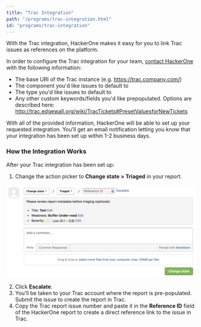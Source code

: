 ```yaml
---
title: "Trac Integration"
path: "/programs/trac-integration.html"
id: "programs/trac-integration"
---
```


With the Trac integration, HackerOne makes it easy for you to link Trac issues as references on the platform.

In order to configure the Trac integration for your team, [contact HackerOne](https://support.hackerone.com/hc/en-us/requests/new) with the following information:

- The base URI of the Trac instance (e.g. https://trac.company.com/)
- The component you'd like issues to default to
- The type you'd like issues to default to
- Any other custom keywords/fields you'd like prepopulated. Options are described here: http://trac.edgewall.org/wiki/TracTickets#PresetValuesforNewTickets

With all of the provided information, HackerOne will be able to set up your requested integration. You’ll get an email notification letting you know that your integration has been set up within 1-2 business days.

### How the Integration Works
After your Trac integration has been set up:
1. Change the action picker to **Change state > Triaged** in your report.

![integrations](./images/integrations.png)

2. Click **Escalate**.
3. You’ll be taken to your Trac account where the report is pre-populated. Submit the issue to create the report in Trac.
4. Copy the Trac report issue number and paste it in the **Reference ID** field of the HackerOne report to create a direct reference link to the issue in Trac.  
